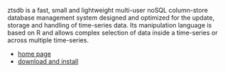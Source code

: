 ztsdb is a fast, small and lightweight multi-user noSQL column-store
database management system designed and optimized for the update,
storage and handling of time-series data. Its manipulation language is
based on R and allows complex selection of data inside a time-series
or across multiple time-series.

- [home page](http://www.ztsdb.org)
- [download and install](http://www.ztsdb.org/docs/install.html)
